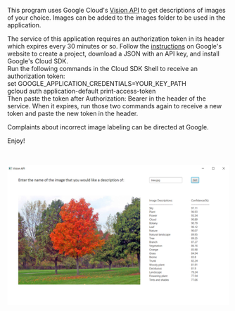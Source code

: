 This program uses Google Cloud's [Vision API](https://cloud.google.com/vision) to get descriptions of images of your 
choice. Images can be added to the images folder to be used in the application.


The service of this application requires an authorization token in its header which expires every 30 minutes or so.
Follow the [instructions](https://cloud.google.com/vision/docs/setup) on Google's website to create a project, download
a JSON with an API key, and install Google's Cloud SDK.\
Run the following commands in the Cloud SDK Shell to receive an authorization token:\
    set GOOGLE_APPLICATION_CREDENTIALS=YOUR_KEY_PATH\
    gcloud auth application-default print-access-token\
Then paste the token after Authorization: Bearer in the header of the service. When it expires, run those two commands
again to receive a new token and paste the new token in the header. 

Complaints about incorrect image labeling can be directed at Google. 

Enjoy!

\
\
![Application Image](images/ApplicationScreenshot.PNG)